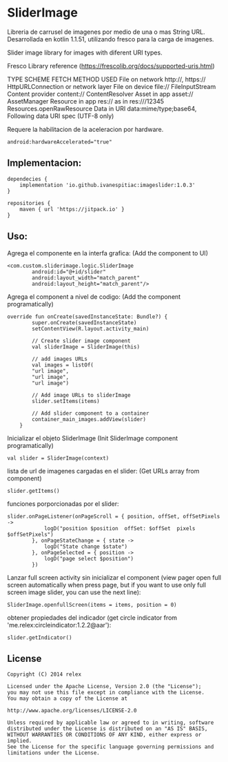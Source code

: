# SliderImage

Libreria de carrusel de imagenes por medio de una o mas String URL.
Desarrollada en kotlin 1.1.51, utilizando fresco para la carga de imagenes.

Slider image library for images with diferent URI types. 

Fresco Library reference (https://frescolib.org/docs/supported-uris.html)

TYPE	                SCHEME	                    FETCH METHOD USED
File on network	        http://, https://	        HttpURLConnection or network layer
File on device	        file://	                    FileInputStream
Content provider	    content://	                ContentResolver
Asset in app	        asset://	                AssetManager
Resource in app	        res:// as in res:///12345	Resources.openRawResource
Data in URI	            data:mime/type;base64,	    Following data URI spec (UTF-8 only)

Requere la habilitacion de la aceleracion por hardware.
```
android:hardwareAccelerated="true"
```

## Implementacion:

```
dependecies {
    implementation 'io.github.ivanespitiac:imageslider:1.0.3'
}
```
 
```
repositories {
    maven { url 'https://jitpack.io' }
}
```

## Uso:

Agrega el componente en la interfa grafica: (Add the component to UI)

```
<com.custom.sliderimage.logic.SliderImage
        android:id="@+id/slider"
        android:layout_width="match_parent"
        android:layout_height="match_parent"/>
```             

Agrega el component a nivel de codigo: (Add the component programatically)
  
```
override fun onCreate(savedInstanceState: Bundle?) {
        super.onCreate(savedInstanceState)
        setContentView(R.layout.activity_main)
        
        // Create slider image component
        val sliderImage = SliderImage(this)
        
        // add images URLs
        val images = listOf(
        "url image",
        "url image",
        "url image")
        
        // Add image URLs to sliderImage
        slider.setItems(items)
        
        // Add slider component to a container
        container_main_images.addView(slider)
    }
```

Inicializar el objeto SliderImage (Init SliderImage component programatically)

```
val slider = SliderImage(context)
```


lista de url de imagenes cargadas en el slider: (Get URLs array from component)

```
slider.getItems()
```

funciones porporcionadas por el slider:

```
slider.onPageListener(onPageScroll = { position, offSet, offSetPixels ->
            logD("position $position  offSet: $offSet  pixels $offSetPixels")
        }, onPageStateChange = { state ->
            logD("State change $state")
        }, onPageSelected = { position ->
            logD("page select $position")
        })
```

Lanzar full screen activity sin inicializar el component (view pager open full screen automatically when press page, but if you want to use only full screen image slider, you can use the next line):

```
SliderImage.openfullScreen(items = items, position = 0)
```

obtener propiedades del indicador (get circle indicator from 'me.relex:circleindicator:1.2.2@aar'):

```
slider.getIndicator()
```

## License

```
Copyright (C) 2014 relex

Licensed under the Apache License, Version 2.0 (the "License");
you may not use this file except in compliance with the License.
You may obtain a copy of the License at

http://www.apache.org/licenses/LICENSE-2.0

Unless required by applicable law or agreed to in writing, software
distributed under the License is distributed on an "AS IS" BASIS,
WITHOUT WARRANTIES OR CONDITIONS OF ANY KIND, either express or implied.
See the License for the specific language governing permissions and
limitations under the License.
```

